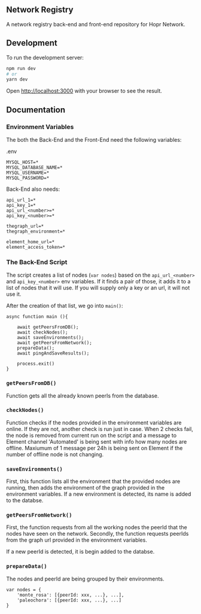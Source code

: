 ## Network Registry

A network registry back-end and front-end repository for Hopr Network.

## Development

To run the development server:

```bash
npm run dev
# or
yarn dev
```

Open [http://localhost:3000](http://localhost:3000) with your browser to see the result.

## Documentation


### Environment Variables

The both the Back-End and the Front-End need the following variables:


.env
```
MYSQL_HOST=*
MYSQL_DATABASE_NAME=*
MYSQL_USERNAME=*
MYSQL_PASSWORD=*
```

Back-End also needs:
```
api_url_1=*
api_key_1=*
api_url_<number>=*
api_key_<number>=*

thegraph_url=*
thegraph_environment=*

element_home_url=*
element_access_token=*
```


### The Back-End Script

The script creates a list of nodes (`var nodes`) based on the `api_url_<number>` and `api_key_<number>` env variables. If it finds a pair of those, it adds it to a list of nodes that it will use. If you will supply only a key or an url, it will not use it.

After the creation of that list, we go into `main()`:

```
async function main (){

    await getPeersFromDB();
    await checkNodes();
    await saveEnvironments();
    await getPeersFromNetwork();
    prepareData();
    await pingAndSaveResults();

    process.exit()
} 
```

### `getPeersFromDB()`
Function gets all the already known peerIs from the database.


### `checkNodes()`
Function checks if the nodes provided in the environment variables are online. If they are not, another check is run just in case.
When 2 checks fail, the node is removed from current run on the script and a message to Element channel 'Automated' is being sent with info how many nodes are offline. Maxiumum of 1 message per 24h is being sent on Element if the number of offline node is not changing.

### `saveEnvironments()`
First, this function lists all the environment that the provided nodes are running, then adds the environment of the graph provided in the environment variables.
If a new environment is detected, its name is added to the databse.

### `getPeersFromNetwork()`
First, the function requests from all the working nodes the peerId that the nodes have seen on the network.
Secondly, the function requests peerIds from the graph url provided in the environment variables.

If a new peerId is detected, it is begin added to the databse.

### `prepareData()`
The nodes and peerId are being grouped by their environments.
```
var nodes = {
    'monte_rosa': [{peerId: xxx, ...}, ...],
    'paleochora': [{peerId: xxx, ...}, ...]
}
```